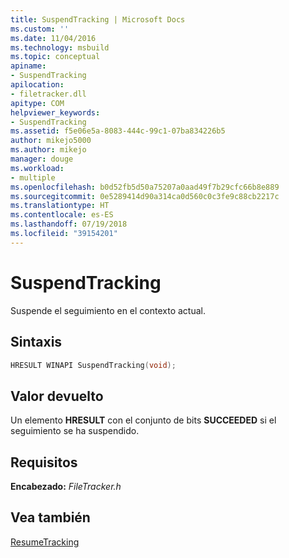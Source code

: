 ```yaml
---
title: SuspendTracking | Microsoft Docs
ms.custom: ''
ms.date: 11/04/2016
ms.technology: msbuild
ms.topic: conceptual
apiname:
- SuspendTracking
apilocation:
- filetracker.dll
apitype: COM
helpviewer_keywords:
- SuspendTracking
ms.assetid: f5e06e5a-8083-444c-99c1-07ba834226b5
author: mikejo5000
ms.author: mikejo
manager: douge
ms.workload:
- multiple
ms.openlocfilehash: b0d52fb5d50a75207a0aad49f7b29cfc66b8e889
ms.sourcegitcommit: 0e5289414d90a314ca0d560c0c3fe9c88cb2217c
ms.translationtype: HT
ms.contentlocale: es-ES
ms.lasthandoff: 07/19/2018
ms.locfileid: "39154201"
---
```

# <a name="suspendtracking"></a>SuspendTracking
Suspende el seguimiento en el contexto actual.  
  
## <a name="syntax"></a>Sintaxis  
  
```cpp 
HRESULT WINAPI SuspendTracking(void);  
```  
  
## <a name="return-value"></a>Valor devuelto  
 Un elemento **HRESULT** con el conjunto de bits **SUCCEEDED** si el seguimiento se ha suspendido.  
  
## <a name="requirements"></a>Requisitos  
 **Encabezado:** *FileTracker.h*  
  
## <a name="see-also"></a>Vea también  
 [ResumeTracking](../msbuild/resumetracking.md)